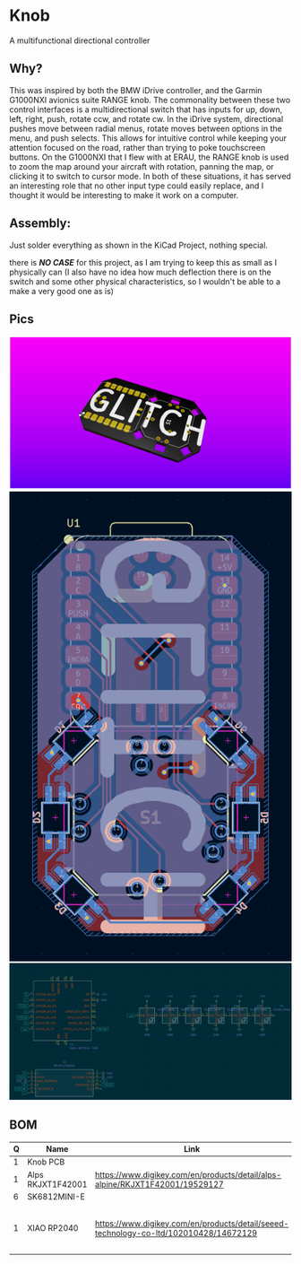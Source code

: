 # Knob
A multifunctional directional controller 

## Why?
This was inspired by both the BMW iDrive controller, and the Garmin G1000NXI avionics suite RANGE knob. The commonality between these two control interfaces is a multidirectional switch that has inputs for up, down, left, right, push, rotate ccw, and rotate cw. In the iDrive system, directional pushes move between radial menus, rotate moves between options in the menu, and push selects. This allows for intuitive control while keeping your attention focused on the road, rather than trying to poke touchscreen buttons. On the G1000NXI that I flew with at ERAU, the RANGE knob is used to zoom the map around your aircraft with rotation, panning the map, or clicking it to switch to cursor mode. In both of these situations, it has served an interesting role that no other input type could easily replace, and I thought it would be interesting to make it work on a computer.

## Assembly:
Just solder everything as shown in the KiCad Project, nothing special.

there is ***NO CASE*** for this project, as I am trying to keep this as small as I physically can (I also have no idea how much deflection there is on the switch and some other physical characteristics, so I wouldn't be able to a make a very good one as is)

## Pics
![render](/images/rendernew.png)
![pcb](/images/pcbnew.png)
![sch](/images/schnew.png)

## BOM 
|Q  |Name             |Link                                                                                 |Price+ship                                   |Total |
|---|-----------------|-------------------------------------------------------------------------------------|---------------------------------------------|------|
|1  |Knob PCB         |                                                                                     |$8.22                                        |$30.96|
|1  |Alps RKJXT1F42001|https://www.digikey.com/en/products/detail/alps-alpine/RKJXT1F42001/19529127         |$22.74                                       |      |
|6  |SK6812MINI-E     |                                                                                     |on hand                                      |      |
|1  |XIAO RP2040      |https://www.digikey.com/en/products/detail/seeed-technology-co-ltd/102010428/14672129|included in the other to account for shipping|      |
